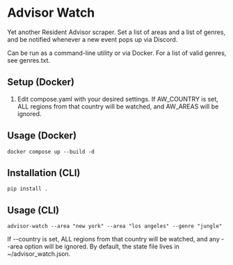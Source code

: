 # Advisor Watch

Yet another Resident Advisor scraper. Set a list of areas and a list of genres, and be notified whenever a new event pops up via Discord.

Can be run as a command-line utility or via Docker. For a list of valid genres, see genres.txt.

## Setup (Docker)

1. Edit compose.yaml with your desired settings. If AW_COUNTRY is set, ALL regions from that country will be watched, and AW_AREAS will be ignored.

## Usage (Docker)

`docker compose up --build -d`

## Installation (CLI)

`pip install .`

## Usage (CLI)

`advisor-watch --area "new york" --area "los angeles" --genre "jungle"`

If --country is set, ALL regions from that country will be watched, and any --area option will be ignored. By default, the state file lives in ~/advisor_watch.json.